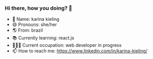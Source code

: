 ### Hi there, how you doing? 👋

- 🔭 Name: karina kieling
- 😄 Pronouns: she/her
- 🌎 From: brazil
- 📚 Currently learning: react.js
- 👩🏻‍💻 Current occupation: web developer in progress
- 📫 How to reach me: https://www.linkedin.com/in/karina-kieling/


